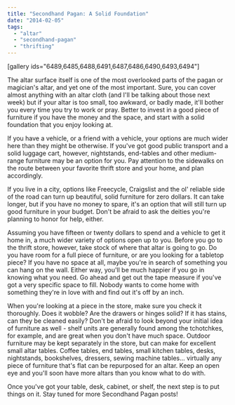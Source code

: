 ```yaml
---
title: "Secondhand Pagan: A Solid Foundation"
date: "2014-02-05"
tags: 
  - "altar"
  - "secondhand-pagan"
  - "thrifting"
---
```


\[gallery ids="6489,6485,6488,6491,6487,6486,6490,6493,6494"\]

The altar surface itself is one of the most overlooked parts of the pagan or magician's altar, and yet one of the most important. Sure, you can cover almost anything with an altar cloth (and I'll be talking about those next week) but if your altar is too small, too awkward, or badly made, it'll bother you every time you try to work or pray. Better to invest in a good piece of furniture if you have the money and the space, and start with a solid foundation that you enjoy looking at.

If you have a vehicle, or a friend with a vehicle, your options are much wider here than they might be otherwise. If you've got good public transport and a solid luggage cart, however, nightstands, end-tables and other medium-range furniture may be an option for you. Pay attention to the sidewalks on the route between your favorite thrift store and your home, and plan accordingly.

If you live in a city, options like Freecycle, Craigslist and the ol' reliable side of the road can turn up beautiful, solid furniture for zero dollars. It can take longer, but if you have no money to spare, it's an option that will still turn up good furniture in your budget. Don't be afraid to ask the deities you're planning to honor for help, either.

Assuming you have fifteen or twenty dollars to spend and a vehicle to get it home in, a much wider variety of options open up to you. Before you go to the thrift store, however, take stock of where that altar is going to go. Do you have room for a full piece of furniture, or are you looking for a tabletop piece? If you have no space at all, maybe you're in search of something you can hang on the wall. Either way, you'll be much happier if you go in knowing what you need. Go ahead and get out the tape measure if you've got a very specific space to fill. Nobody wants to come home with something they're in love with and find out it's off by an inch.

When you're looking at a piece in the store, make sure you check it thoroughly. Does it wobble? Are the drawers or hinges solid? If it has stains, can they be cleaned easily? Don't be afraid to look beyond your initial idea of furniture as well - shelf units are generally found among the tchotchkes, for example, and are great when you don't have much space. Outdoor furniture may be kept separately in the store, but can make for excellent small altar tables. Coffee tables, end tables, small kitchen tables, desks, nightstands, bookshelves, dressers, sewing machine tables... virtually any piece of furniture that's flat can be repurposed for an altar. Keep an open eye and you'll soon have more altars than you know what to do with.

Once you've got your table, desk, cabinet, or shelf, the next step is to put things on it. Stay tuned for more Secondhand Pagan posts!
